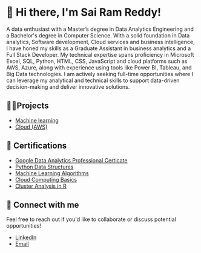 <h1> 👋 Hi there, I'm Sai Ram Reddy! </h1>
A data enthusiast with a Master’s degree in Data Analytics Engineering and a Bachelor's degree in Computer Science. With a solid foundation in Data analytics, Software development, Cloud services and business intelligence, I have honed my skills as a Graduate Assistant in business analytics and a Full Stack Developer. My technical expertise spans proficiency in Microsoft Excel, SQL, Python, HTML, CSS, JavaScript and cloud platforms such as AWS, Azure, along with experience using tools like Power BI, Tableau, and Big Data technologies. I am actively seeking full-time opportunities where I can leverage my analytical and technical skills to support data-driven decision-making and deliver innovative solutions.

<h2>👨‍💻Projects</h2>

- [Machine learning](https://github.com/SRRObulReddy-Data/Weather-Data-Logger-AWS)
- [Cloud (AWS)](https://github.com/SRRObulReddy-Data/Wine_Quality_Prediction_Project)


<h2>📄 Certifications</h2>

- [Google Data Analytics Professional Certicate](https://www.coursera.org/account/accomplishments/specialization/certificate/7UQH9ZN8UPPK)
- [Python Data Structures](https://www.coursera.org/account/accomplishments/verify/DZV6ZTJQ3YPP)
- [Machine Learning Algorithms](https://www.coursera.org/account/accomplishments/verify/UVJJYLDPL9H7)
- [Cloud Computing Basics](https://www.coursera.org/account/accomplishments/verify/UG3UZKWHHBMT)
- [Cluster Analysis in R](https://www.datacamp.com/statement-of-accomplishment/course/ca41b19db3aa7edc191b34301afc9f54ec687cba?raw=1)

<h2>🔗 Connect with me</h2>
Feel free to reach out if you'd like to collaborate or discuss potential opportunities!


- [LinkedIn](www.linkedin.com/in/sairamreddy-srr)
- [Email](mailto:sairamreddyobulreddy@gmail.com)
  
<!-- [Portfolio](https://yourportfolio.com) 

<!--
**SRRObulReddy-Data/SRRObulReddy-Data** is a ✨ _special_ ✨ repository because its `README.md` (this file) appears on your GitHub profile.

Here are some ideas to get you started:

- 🔭 I’m currently working on ...
- 🌱 I’m currently learning ...
- 👯 I’m looking to collaborate on ...
- 🤔 I’m looking for help with ...
- 💬 Ask me about ...
- 📫 How to reach me: ...
- 😄 Pronouns: ...
- ⚡ Fun fact: ...
-->

